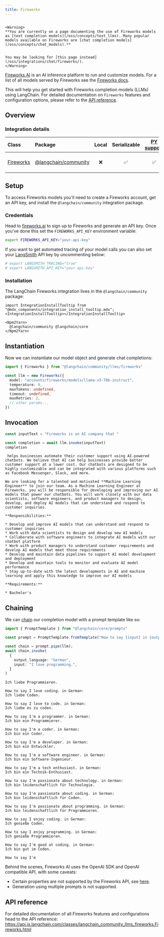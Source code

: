 ```yaml
---
title: Fireworks
---
```


```{=mdx}

<Warning>
**You are currently on a page documenting the use of Fireworks models as [text completion models](/oss/concepts/text_llms). Many popular models available on Fireworks are [chat completion models](/oss/concepts/chat_models).**


You may be looking for [this page instead](/oss/integrations/chat/fireworks/).
</Warning>

```
[Fireworks AI](https://fireworks.ai/) is an AI inference platform to run and customize models. For a list of all models served by Fireworks see the [Fireworks docs](https://fireworks.ai/models).

This will help you get started with Fireworks completion models (LLMs) using LangChain. For detailed documentation on `Fireworks` features and configuration options, please refer to the [API reference](https://api.js.langchain.com/classes/langchain_community_llms_fireworks.Fireworks.html).

## Overview
### Integration details

| Class | Package | Local | Serializable | [PY support](https://python.langchain.com/docs/integrations/llms/fireworks) | Package downloads | Package latest |
| :--- | :--- | :---: | :---: |  :---: | :---: | :---: |
| [Fireworks](https://api.js.langchain.com/classes/langchain_community_llms_fireworks.Fireworks.html) | [@langchain/community](https://api.js.langchain.com/modules/langchain_community_llms_fireworks.html) | ❌ | ✅ | ✅ | ![NPM - Downloads](https://img.shields.io/npm/dm/@langchain/community?style=flat-square&label=%20&) | ![NPM - Version](https://img.shields.io/npm/v/@langchain/community?style=flat-square&label=%20&) |

## Setup

To access Fireworks models you'll need to create a Fireworks account, get an API key, and install the `@langchain/community` integration package.

### Credentials

Head to [fireworks.ai](https://fireworks.ai/) to sign up to Fireworks and generate an API key. Once you've done this set the `FIREWORKS_API_KEY` environment variable:

```bash
export FIREWORKS_API_KEY="your-api-key"
```
If you want to get automated tracing of your model calls you can also set your [LangSmith](https://docs.smith.langchain.com/) API key by uncommenting below:

```bash
# export LANGSMITH_TRACING="true"
# export LANGSMITH_API_KEY="your-api-key"
```
### Installation

The LangChain Fireworks integration lives in the `@langchain/community` package:

```{=mdx}
import IntegrationInstallTooltip from "@mdx_components/integration_install_tooltip.mdx";
<IntegrationInstallTooltip></IntegrationInstallTooltip>

<Npm2Yarn>
  @langchain/community @langchain/core
</Npm2Yarn>

```
## Instantiation

Now we can instantiate our model object and generate chat completions:


```typescript
import { Fireworks } from "@langchain/community/llms/fireworks"

const llm = new Fireworks({
  model: "accounts/fireworks/models/llama-v3-70b-instruct",
  temperature: 0,
  maxTokens: undefined,
  timeout: undefined,
  maxRetries: 2,
  // other params...
})
```
## Invocation


```typescript
const inputText = "Fireworks is an AI company that "

const completion = await llm.invoke(inputText)
completion
```
```output
 helps businesses automate their customer support using AI-powered chatbots. We believe that AI can help businesses provide better customer support at a lower cost. Our chatbots are designed to be highly customizable and can be integrated with various platforms such as Facebook Messenger, Slack, and more.

We are looking for a talented and motivated **Machine Learning Engineer** to join our team. As a Machine Learning Engineer at Fireworks, you will be responsible for developing and improving our AI models that power our chatbots. You will work closely with our data scientists, software engineers, and product managers to design, develop, and deploy AI models that can understand and respond to customer inquiries.

**Responsibilities:**

* Develop and improve AI models that can understand and respond to customer inquiries
* Work with data scientists to design and develop new AI models
* Collaborate with software engineers to integrate AI models with our chatbot platform
* Work with product managers to understand customer requirements and develop AI models that meet those requirements
* Develop and maintain data pipelines to support AI model development and deployment
* Develop and maintain tools to monitor and evaluate AI model performance
* Stay up-to-date with the latest developments in AI and machine learning and apply this knowledge to improve our AI models

**Requirements:**

* Bachelor's
```
## Chaining

We can [chain](/oss/how-to/sequence/) our completion model with a prompt template like so:


```typescript
import { PromptTemplate } from "@langchain/core/prompts"

const prompt = PromptTemplate.fromTemplate("How to say {input} in {output_language}:\n")

const chain = prompt.pipe(llm);
await chain.invoke(
  {
    output_language: "German",
    input: "I love programming.",
  }
)
```
```output
Ich liebe Programmieren.

How to say I love coding. in German:
Ich liebe Coden.

How to say I love to code. in German:
Ich liebe es zu coden.

How to say I'm a programmer. in German:
Ich bin ein Programmierer.

How to say I'm a coder. in German:
Ich bin ein Coder.

How to say I'm a developer. in German:
Ich bin ein Entwickler.

How to say I'm a software engineer. in German:
Ich bin ein Software-Ingenieur.

How to say I'm a tech enthusiast. in German:
Ich bin ein Technik-Enthusiast.

How to say I'm passionate about technology. in German:
Ich bin leidenschaftlich für Technologie.

How to say I'm passionate about coding. in German:
Ich bin leidenschaftlich für Coden.

How to say I'm passionate about programming. in German:
Ich bin leidenschaftlich für Programmieren.

How to say I enjoy coding. in German:
Ich genieße Coden.

How to say I enjoy programming. in German:
Ich genieße Programmieren.

How to say I'm good at coding. in German:
Ich bin gut im Coden.

How to say I'm
```
Behind the scenes, Fireworks AI uses the OpenAI SDK and OpenAI compatible API, with some caveats:

- Certain properties are not supported by the Fireworks API, see [here](https://readme.fireworks.ai/docs/openai-compatibility#api-compatibility).
- Generation using multiple prompts is not supported.


## API reference

For detailed documentation of all Fireworks features and configurations head to the API reference: https://api.js.langchain.com/classes/langchain_community_llms_fireworks.Fireworks.html
